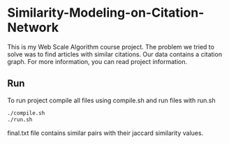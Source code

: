 # Similarity-Modeling-on-Citation-Network

This is my Web Scale Algorithm course project. The problem we tried to solve was to find articles with similar citations. Our data contains a citation graph. For more information, you can read project information.

## Run

To run project compile all files using compile.sh and run files with run.sh

```sh
./compile.sh
./run.sh
```

final.txt file contains similar pairs with their jaccard similarity values.